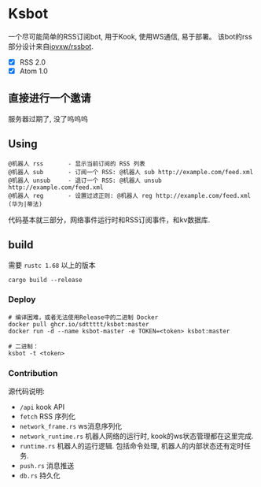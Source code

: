 # Ksbot

一个尽可能简单的RSS订阅bot, 用于Kook, 使用WS通信, 易于部署。
该bot的rss部分设计来自[iovxw/rssbot](https://github.com/iovxw/rssbot).

- [x] RSS 2.0
- [x] Atom 1.0

## 直接进行一个邀请

服务器过期了, 没了呜呜呜


## Using
```
@机器人 rss       - 显示当前订阅的 RSS 列表
@机器人 sub       - 订阅一个 RSS: @机器人 sub http://example.com/feed.xml
@机器人 unsub     - 退订一个 RSS: @机器人 unsub http://example.com/feed.xml
@机器人 reg       - 设置过滤正则: @机器人 reg http://example.com/feed.xml (华为|蒂法)
```

代码基本就三部分，网络事件运行时和RSS订阅事件，和kv数据库.

## build

需要 `rustc 1.68` 以上的版本

```
cargo build --release
```

### Deploy

```
# 编译困难，或者无法使用Release中的二进制 Docker
docker pull ghcr.io/sdttttt/ksbot:master
docker run -d --name ksbot-master -e TOKEN=<token> ksbot:master

# 二进制：
ksbot -t <token>
```

### Contribution

源代码说明:
- `/api` kook API
- `fetch` RSS 序列化
- `network_frame.rs` ws消息序列化
- `network_runtime.rs` 机器人网络的运行时, kook的ws状态管理都在这里完成.
- `runtime.rs` 机器人的运行逻辑. 包括命令处理, 机器人的内部状态还有定时任务.
- `push.rs` 消息推送
- `db.rs` 持久化
